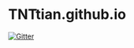 # TNTtian.github.io

[![Gitter](https://badges.gitter.im/C6-H2-CH3-NO2-3/Trotyl-blog-room.svg)](https://gitter.im/C6-H2-CH3-NO2-3/Trotyl-blog-room?utm_source=badge&utm_medium=badge&utm_campaign=pr-badge&utm_content=badge)